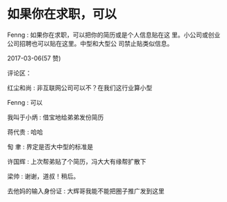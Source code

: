 # 如果你在求职，可以

Fenng : 如果你在求职，可以把你的简历或是个人信息贴在这 里。小公司或创业公司招聘也可以贴在这里。中型和大型公 司禁止贴类似信息。

2017-03-06(57 赞)

评论区：

红尘和尚 : 非互联网公司可以不？在我们这行业算小型

Fenng : 可以

我叫于小炳 : 借宝地给弟弟发份简历

蒋代贵 : 哈哈

匋 聿 : 界定是否大中型的标准是

许国辉 : 上次帮弟贴了个简历，冯大大有缘帮扩散下

梁帅 : 谢谢，道叔！稍后。

去他妈的输入身份证 : 大辉哥我能不能把圈子推广发到这里